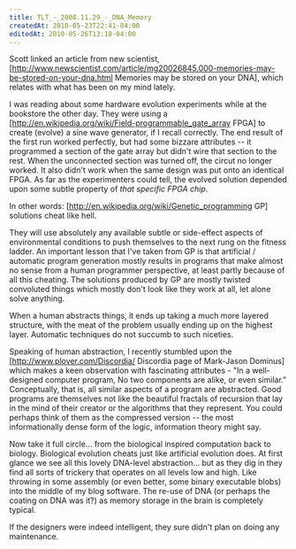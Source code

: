```yaml
---
title: TLT_-_2008.11.29_-_DNA_Memory
createdAt: 2010-05-23T22:41-04:00
editedAt: 2010-05-26T13:18-04:00
---
```


Scott linked an article from new scientist, [http://www.newscientist.com/article/mg20026845.000-memories-may-be-stored-on-your-dna.html Memories may be stored on your DNA], which relates with what has been on my mind lately.

I was reading about some hardware evolution experiments while at the bookstore the other day. They were using a [http://en.wikipedia.org/wiki/Field-programmable_gate_array FPGA] to create (evolve) a sine wave generator, if I recall correctly. The end result of the first run worked perfectly, but had some bizzare attributes -- it programmed a section of the gate array but didn't wire that section to the rest. When the unconnected section was turned off, the circut no longer worked. It also didn't work when the same design was put onto an identical FPGA. As far as the experimenters could tell, the evolved solution depended upon some subtle property of <i>that specific FPGA chip</i>.

In other words: [http://en.wikipedia.org/wiki/Genetic_programming GP] solutions cheat like hell.

They will use absolutely any available subtle or side-effect aspects of environmental conditions to push themselves to the next rung on the fitness ladder. An important lesson that I've taken from GP is that artificial / automatic program generation mostly results in programs that make almost no sense from a human programmer perspective, at least partly because of all this cheating. The solutions produced by GP are mostly twisted convoluted things which mostly don't look like they work at all, let alone solve anything.

When a human abstracts things, it ends up taking a much more layered structure, with the meat of the problem usually ending up on the highest layer. Automatic techniques do not succumb to such niceties.

Speaking of human abstraction, I recently stumbled upon the [http://www.plover.com/Discordia/ Discordia page of Mark-Jason Dominus] which makes a keen observation with fascinating attributes - "In a well-designed computer program, No two components are alike, or even similar." Conceptually, that is, all similar aspects of a program are abstracted. Good programs are themselves not like the beautiful fractals of recursion that lay in the mind of their creator or the algorithms that they represent. You could perhaps think of them as the compressed version -- the most informationally dense form of the logic, information theory might say.

Now take it full circle... from the biological inspired computation back to biology. Biological evolution cheats just like artificial evolution does. At first glance we see all this lovely DNA-level abstraction... but as they dig in they find all sorts of trickery that operates on all levels low and high. Like throwing in some assembly (or even better, some binary executable blobs) into the middle of my blog software. The re-use of DNA (or perhaps the coating on DNA was it?) as memory storage in the brain is completely typical.

If the designers were indeed intelligent, they sure didn't plan on doing any maintenance.


